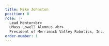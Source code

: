 ```yaml
---
title: Mike Johnston
position: 0
role: |-
  Lead Mentor<br>
  UMass Lowell Alumnus <br>
  President of Merrimack Valley Robotics, Inc.
order-number: 1
---
```


